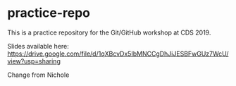 # practice-repo

This is a practice repository for the Git/GitHub workshop at CDS 2019. 

Slides available here: https://drive.google.com/file/d/1qXBcvDx5IbMNCCgDhJiJESBFwGUz7WcU/view?usp=sharing


Change from Nichole
